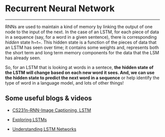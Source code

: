 # **Recurrent Neural Network** 

---

RNNs are used to maintain a kind of memory by linking the output of one node to the input of the next. In the case of an LSTM, for each piece of data in a sequence (say, for a word in a given sentence), there is corresponding *hidden* state h~t~. This hidden state is a function of the pieces of data that an LSTM has seen over time; it contains some weights and, represents both the short term and long term memory components for the data that the LSM has already seen. 

So, for an LSTM that is looking at words in a sentece, **the hidden state of the LSTM will change based on each new word it sees. And, we can use the hidden state to predict the next word in a sequence** or help identify the type of word in a language model, and lots of other things! 

## Some useful blogs & videos

* [CS231n-RNN-Image Captioning, LSTM](https://www.youtube.com/watch?v=iX5V1WpxxkY&ab_channel=MachineLearner)

* [Exploring LSTMs](http://blog.echen.me/2017/05/30/exploring-lstms/)

* [Understanding LSTM Networks](http://colah.github.io/posts/2015-08-Understanding-LSTMs/)

  